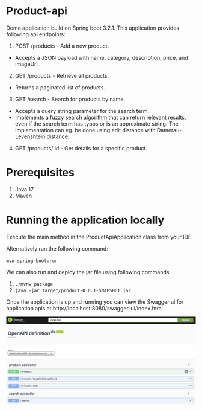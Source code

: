 # Product-api

Demo application build on Spring boot 3.2.1. This application provides following api endpoints:

1. POST /products - Add a new product.
  - Accepts a JSON payload with name, category, description, price, and imageUrl.
2. GET /products - Retrieve all products.
  - Returns a paginated list of products.
3. GET /search - Search for products by name.
  - Accepts a query string parameter for the search term.
  - Implements a fuzzy search algorithm that can return relevant results, even if the
search term has typos or is an approximate string. The implementation can eg. be
done using edit distance with Damerau-Levenshtein distance.
4. GET /products/:id - Get details for a specific product.

# Prerequisites
1. Java 17
2. Maven

# Running the application locally

Execute the main method in the ProductApiApplication class from your IDE.

Alternatively run the following command:

`mvn spring-boot:run`

We can also run and deploy the jar file using following commands
1. `./mvnw package`
2. `java -jar target/product-0.0.1-SNAPSHOT.jar`

Once the application is up and running you can view the Swagger ui for application apis at http://localhost:8080/swagger-ui/index.html


![alt text](https://github.com/meudaypratap/product-api/blob/main/image.png?raw=true)
